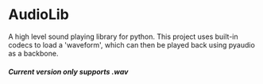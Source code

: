 <h1> AudioLib </h1>
A high level sound playing library for python. This project uses built-in codecs to load a 'waveform', which can then be played back using pyaudio as a backbone.
<h5>Current version only supports .wav</h5>
